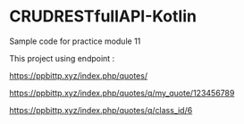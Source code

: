 # CRUDRESTfullAPI-Kotlin
Sample code for practice module 11

This project using endpoint :

https://ppbittp.xyz/index.php/quotes/

https://ppbittp.xyz/index.php/quotes/q/my_quote/123456789

https://ppbittp.xyz/index.php/quotes/q/class_id/6

